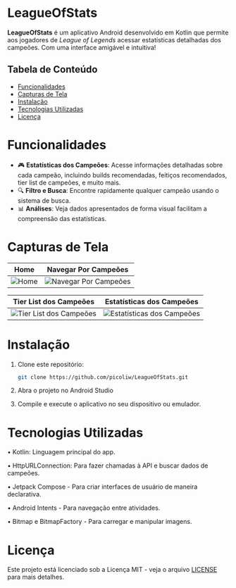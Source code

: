 # LeagueOfStats

**LeagueOfStats** é um aplicativo Android desenvolvido em Kotlin que permite aos jogadores de *League of Legends* acessar estatísticas detalhadas dos campeões. Com uma interface amigável e intuitiva!

## Tabela de Conteúdo

- [Funcionalidades](#funcionalidades)
- [Capturas de Tela](#capturas-de-tela)
- [Instalação](#instalação)
- [Tecnologias Utilizadas](#tecnologias-utilizadas)
- [Licença](#licença)

# Funcionalidades

- 🎮 **Estatísticas dos Campeões**: Acesse informações detalhadas sobre cada campeão, incluindo builds recomendadas, feitiços recomendados, tier list de campeões, e muito mais.
- 🔍 **Filtro e Busca**: Encontre rapidamente qualquer campeão usando o sistema de busca.
- 📊 **Análises**: Veja dados apresentados de forma visual facilitam a compreensão das estatísticas.

# Capturas de Tela

| Home | Navegar Por Campeões |
|:----:|:--------------------:|
| ![Home](https://i.imgur.com/pA03BDZ.png) | ![Navegar Por Campeões](https://i.imgur.com/sZUTnTR.png) |

| Tier List dos Campeões | Estatísticas dos Campeões |
|:----------------------:|:-------------------------:|
| ![Tier List dos Campeões](https://i.imgur.com/aLWTsuC.png) | ![Estatísticas dos Campeões](https://i.imgur.com/XxSqOmi.png) |

# Instalação

1. Clone este repositório:
   ```bash
   git clone https://github.com/picoliw/LeagueOfStats.git

2. Abra o projeto no Android Studio

3. Compile e execute o aplicativo no seu dispositivo ou emulador.

# Tecnologias Utilizadas

• Kotlin: Linguagem principal do app.

• HttpURLConnection: Para fazer chamadas à API e buscar dados de campeões.

• Jetpack Compose - Para criar interfaces de usuário de maneira declarativa.

• Android Intents - Para navegação entre atividades.

• Bitmap e BitmapFactory - Para carregar e manipular imagens.


# Licença

Este projeto está licenciado sob a Licença MIT - veja o arquivo [LICENSE](./LICENSE) para mais detalhes.